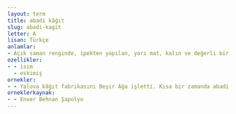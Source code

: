 ```yaml
---
layout: term
title: abadi kâğıt
slug: abadi-kagit
letter: A
lisan: Türkçe
anlamlar:
- Açık saman renginde, ipekten yapılan, yarı mat, kalın ve değerli bir tür kâğıt; abadi
ozellikler:
- - isim
  - eskimiş
ornekler:
- - Yalova kâğıt fabrikasını Beşir Ağa işletti. Kısa bir zamanda abadi kâğıtlar piyasaya sürüldü.
orneklerkaynak:
- - Enver Behnan Şapolyo
---
```

